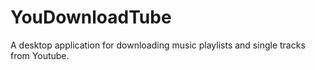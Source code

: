 # YouDownloadTube
A desktop application for downloading music playlists and single tracks from Youtube.
